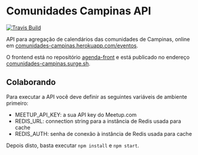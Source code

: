 # Comunidades Campinas API

[![Travis Build][travis-image]][travis-url]

API para agregação de calendários das comunidades de Campinas, online em [comunidades-campinas.herokuapp.com/eventos](https://comunidades-campinas.herokuapp.com/eventos).

O frontend está no repositório [agenda-front](https://github.com/comunidadescampinas/agenda-front) e está publicado no endereço [comunidades-campinas.surge.sh](https://comunidades-campinas.surge.sh/).

[travis-url]: https://travis-ci.org/comunidadescampinas/agenda-api
[travis-image]: https://api.travis-ci.org/comunidadescampinas/agenda-api.svg

## Colaborando

Para executar a API você deve definir as seguintes variáveis de ambiente primeiro:

* MEETUP_API_KEY: a sua API key do Meetup.com
* REDIS_URL: connection string para a instância de Redis usada para cache
* REDIS_AUTH: senha de conexão à instância de Redis usada para cache

Depois disto, basta executar `npm install` e `npm start`.
